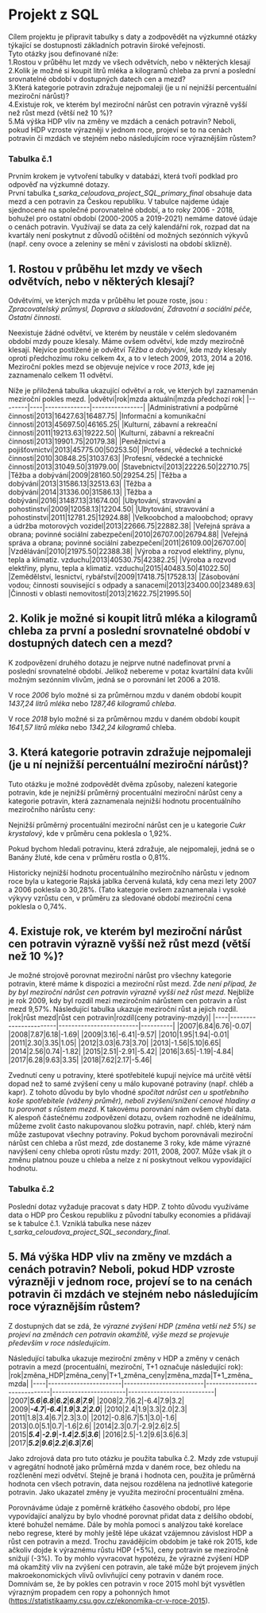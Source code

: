 # **Projekt z SQL**
Cílem projektu je připravit tabulky s daty a zodpovědět na výzkumné otázky týkající se dostupnosti základních potravin široké veřejnosti.\
Tyto otázky jsou definované níže:  
1.Rostou v průběhu let mzdy ve všech odvětvích, nebo v některých klesají\
2.Kolik je možné si koupit litrů mléka a kilogramů chleba za první a poslední srovnatelné období v dostupných datech cen a mezd?\
3.Která kategorie potravin zdražuje nejpomaleji (je u ní nejnižší percentuální meziroční nárůst)? \
4.Existuje rok, ve kterém byl meziroční nárůst cen potravin výrazně vyšší než růst mezd (větší než 10 %)?\
5.Má výška HDP vliv na změny ve mzdách a cenách potravin? Neboli, pokud HDP vzroste výrazněji v jednom roce, projeví se to na cenách potravin či mzdách ve stejném nebo následujícím roce výraznějším růstem?

### **Tabulka č.1**
Prvním krokem je vytvoření tabulky v databázi, která tvoří podklad pro odpověď na výzkumné dotazy. \
První tabulka _t_sarka_celoudova_project_SQL_primary_final_ obsahuje data mezd a cen potravin za Českou republiku. V tabulce najdeme údaje sjednocené na společné porovnatelné období, a to roky 2006 - 2018, bohužel pro ostatní období (2000-2005 a 2019-2021) nemáme datové údaje o cenách potravin. Využívají se data za celý kalendářní rok, rozpad dat na kvartály není poskytnut z důvodů očištění od možných sezónních výkyvů (např. ceny ovoce a zeleniny se mění v závislosti na období sklizně).

## 1. Rostou v průběhu let mzdy ve všech odvětvích, nebo v některých klesají?
Odvětvími, ve kterých mzda v průběhu let pouze roste, jsou : _Zpracovatelský průmysl, Doprava a skladování, Zdravotní a sociální péče, Ostatní činnosti._

Neexistuje žádné odvětví, ve kterém by neustále v celém sledovaném období mzdy pouze klesaly. Máme ovšem odvětví, kde mzdy meziročně klesají. Nejvíce postižené je odvětví _Těžba a dobývání_, kde mzdy klesaly oproti předchozímu roku celkem 4x, a to v letech 2009, 2013, 2014 a 2016. Meziroční pokles mezd se objevuje nejvíce v roce _2013_, kde jej zaznamenalo celkem 11 odvětví.

Níže je přiložená tabulka ukazující odvětví a rok, ve kterých byl zaznamenán meziroční pokles mezd.
|odvětví|rok|mzda aktuální|mzda předchozí rok|
|--------|----|--------------|----------------|
|Administrativní a podpůrné činnosti|2013|16427.63|16487.75|
|Informační a komunikační činnosti|2013|45697.50|46165.25|
|Kulturní, zábavní a rekreační činnosti|2011|19213.63|19222.50|
|Kulturní, zábavní a rekreační činnosti|2013|19901.75|20179.38|
|Peněžnictví a pojišťovnictví|2013|45775.00|50253.50|
|Profesní, vědecké a technické činnosti|2010|30848.25|31037.63|
|Profesní, vědecké a technické činnosti|2013|31049.50|31979.00|
|Stavebnictví|2013|22226.50|22710.75|
|Těžba a dobývání|2009|28160.50|29254.25|
|Těžba a dobývání|2013|31586.13|32513.63|
|Těžba a dobývání|2014|31336.00|31586.13|
|Těžba a dobývání|2016|31487.13|31674.00|
|Ubytování, stravování a pohostinství|2009|12058.13|12204.50|
|Ubytování, stravování a pohostinství|2011|12781.25|12924.88|
|Velkoobchod a maloobchod; opravy a údržba motorových vozidel|2013|22666.75|22882.38|
|Veřejná správa a obrana; povinné sociální zabezpečení|2010|26707.00|26794.88|
|Veřejná správa a obrana; povinné sociální zabezpečení|2011|26109.00|26707.00|
|Vzdělávání|2010|21975.50|22388.38|
|Výroba a rozvod elektřiny, plynu, tepla a klimatiz. vzduchu|2013|40530.75|42382.25|
|Výroba a rozvod elektřiny, plynu, tepla a klimatiz. vzduchu|2015|40483.50|41022.50|
|Zemědělství, lesnictví, rybářství|2009|17418.75|17528.13|
|Zásobování vodou; činnosti související s odpady a sanacemi|2013|23400.00|23489.63|
|Činnosti v oblasti nemovitostí|2013|21622.75|21995.50|

## 2. Kolik je možné si koupit litrů mléka a kilogramů chleba za první a poslední srovnatelné období v dostupných datech cen a mezd?
K zodpovězení druhého dotazu je nejprve nutné nadefinovat první a poslední srovnatelné období. Jelikož nebereme v potaz kvartální data kvůli možným sezónním vlivům, jedná se o porovnání let 2006 a 2018.

V roce _2006_ bylo možné si za průměrnou mzdu v daném období koupit _1437,24 litrů mléka_ nebo _1287,46 kilogramů chleba_.

V roce _2018_ bylo možné si za průměrnou mzdu v daném období koupit _1641,57 litrů mléka_ nebo _1342,24 kilogramů_ chleba.

## 3. Která kategorie potravin zdražuje nejpomaleji (je u ní nejnižší percentuální meziroční nárůst)? 
Tuto otázku je možné zodpovědět dvěma způsoby, nalezení kategorie potravin, kde je nejnižší průměrný procentuální meziroční nárůst ceny a kategorie potravin, která zaznamenala nejnižší hodnotu procentuálního meziročního nárůstu ceny:

Nejnižší průměrný procentuální meziroční nárůst cen je u kategorie _Cukr krystalový_, kde v průměru cena poklesla o 1,92%. 

Pokud bychom hledali potravinu, která zdražuje, ale nejpomaleji, jedná se o Banány žluté, kde cena v průměru rostla o 0,81%.

Historicky nejnižší hodnotu procentuálního meziročního nárůstu v jednom roce byla u kategorie Rajská jablka červená kulatá, kdy cena mezi lety 2007 a 2006 poklesla o 30,28%. (Tato kategorie ovšem zaznamenala i vysoké výkyvy vzrůstu cen, v průměru za sledované období meziroční cena poklesla o 0,74%.

## 4. Existuje rok, ve kterém byl meziroční nárůst cen potravin výrazně vyšší než růst mezd (větší než 10 %)?
Je možné strojově porovnat meziroční nárůst pro všechny kategorie potravin, které máme k dispozici a meziroční růst mezd. Zde _není případ, že by byl meziroční nárůst cen potravin výrazně vyšší než růst mezd_. Nejblíže je rok 2009, kdy byl rozdíl mezi meziročním nárůstem cen potravin a růst mezd 9,57%. Následující tabulka ukazuje meziroční růst a jejich rozdíl.
|rok|růst mezd|růst cen potravin|rozdíl(ceny potraviny-mzdy)|
|----|-----------------------|-------------------------|----------|
|2007|6.84|6.76|-0.07|
|2008|7.87|6.18|-1.69|
|2009|3.16|-6.41|-9.57|
|2010|1.95|1.94|-0.01|
|2011|2.30|3.35|1.05|
|2012|3.03|6.73|3.70|
|2013|-1.56|5.10|6.65|
|2014|2.56|0.74|-1.82|
|2015|2.51|-2.91|-5.42|
|2016|3.65|-1.19|-4.84|
|2017|6.28|9.63|3.35|
|2018|7.62|2.17|-5.46|

Zvednutí ceny u potraviny, které spotřebitelé kupují nejvíce má určitě větší dopad než to samé zvýšení ceny u málo kupované potraviny (např. chléb a kapr). Z tohoto důvodu by bylo vhodné _spočítat nárůst cen u spotřebního koše spotřebitele (vážený průměr), neboli zvýšení/snížení cenové hladiny a tu porovnat s růstem mezd_. K takovému porovnání nám ovšem chybí data.\
K alespoň částečnému zodpovězení dotazu, ovšem rozhodně ne ideálnímu, můžeme zvolit často nakupovanou složku potravin, např. chléb, který nám může zastupovat všechny potraviny. Pokud bychom porovnávali meziroční nárůst cen chleba a růst mezd, zde dostaneme 3 roky, kde máme výrazné navýšení ceny chleba oproti růstu mzdy: 2011, 2008, 2007. Může však jít o změnu platnou pouze u chleba a nelze z ní poskytnout velkou vypovídající hodnotu.

### **Tabulka č.2**
Poslední dotaz vyžaduje pracovat s daty HDP. Z tohto důvodu využíváme data o HDP pro Českou republiku z původní tabulky economies a přidávají se k tabulce č.1. Vzniklá tabulka nese název _t_sarka_celoudova_project_SQL_secondary_final_.

## 5. Má výška HDP vliv na změny ve mzdách a cenách potravin? Neboli, pokud HDP vzroste výrazněji v jednom roce, projeví se to na cenách potravin či mzdách ve stejném nebo následujícím roce výraznějším růstem?
Z dostupných dat se zdá, že _výrazné zvýšení HDP (změna vetší než 5%) se projeví na změnách cen potravin okamžitě, výše mezd se projevuje především v roce následujícím_.

Následující tabulka ukazuje meziroční změny v HDP a změny v cenách potravin a mezd (procentuální, meziroční, T+1 označuje následující rok):
|rok|změna_HDP|změna_ceny|T+1_změna_ceny|změna_mzda|T+1_změna_mzda|
|----|-----------------------|-------------------------|-----------------------------|-----------------------|---------------------------|
|2007|***5.6***|***6.8***|***6.2***|***6.8***|***7.9***|
|2008|2.7|6.2|-6.4|7.9|3.2|
|2009|***-4.7***|***-6.4***|***1.9***|***3.2***|***2.0***|
|2010|2.4|1.9|3.3|2.0|2.3|
|2011|1.8|3.4|6.7|2.3|3.0|
|2012|-0.8|6.7|5.1|3.0|-1.6|
|2013|0.0|5.1|0.7|-1.6|2.6|
|2014|2.3|0.7|-2.9|2.6|2.5|
|2015|***5.4***|***-2.9***|***-1.4***|***2.5***|***3.6***|
|2016|2.5|-1.2|9.6|3.6|6.3|
|2017|***5.2***|***9.6***|***2.2***|***6.3***|***7.6***|

Jako zdrojová data pro tuto otázku je použita tabulka č.2. Mzdy zde vstupují v agregátní hodnotě jako průměrná mzda v daném roce, bez ohledu na rozčlenění mezi odvětví. Stejně je braná i hodnota cen, použita je průměrná hodnota cen všech potravin, data nejsou rozdělena na jednotlivé kategorie potravin. Jako ukazatel změny je využita meziroční procentuální změna. 

Porovnáváme údaje z poměrně krátkého časového období, pro lépe vypovídající analýzu by bylo vhodné porovnat přidat data z delšího období, které bohužel nemáme. Dále by mohla pomoci s analýzou také korelace nebo regrese, které by mohly ještě lépe ukázat vzájemnou závislost HDP a růst cen potravin a mezd. Trochu zavádějícím obdobím je také rok 2015, kde ačkoliv dojde k výraznému růstu HDP (+5%), ceny potravin se meziročně snižují (-3%). To by mohlo vyvracovat hypotézu, že výrazné zvýšení HDP má okamžitý vliv na zvýšení cen potravin, ale také může být projevem jiných makroekonomických vlivů ovlivňující ceny potravin v daném roce. Domnívám se, že by pokles cen potravin v roce 2015 mohl být vysvětlen výrazným propadem cen ropy a pohonných hmot (https://statistikaamy.csu.gov.cz/ekonomika-cr-v-roce-2015).
